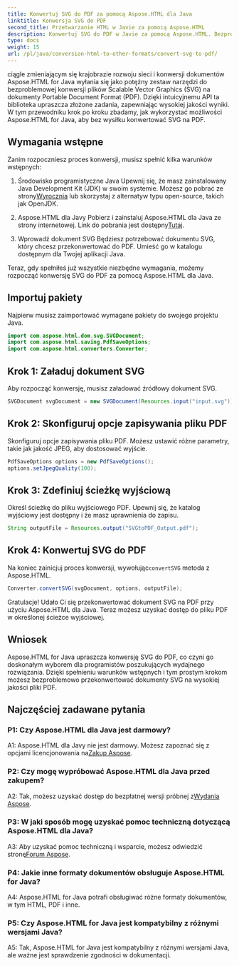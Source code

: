 ```yaml
---
title: Konwertuj SVG do PDF za pomocą Aspose.HTML dla Java
linktitle: Konwersja SVG do PDF
second_title: Przetwarzanie HTML w Javie za pomocą Aspose.HTML
description: Konwertuj SVG do PDF w Javie za pomocą Aspose.HTML. Bezproblemowe rozwiązanie do konwersji dokumentów wysokiej jakości.
type: docs
weight: 15
url: /pl/java/conversion-html-to-other-formats/convert-svg-to-pdf/
---
```


ciągle zmieniającym się krajobrazie rozwoju sieci i konwersji dokumentów Aspose.HTML for Java wyłania się jako potężny zestaw narzędzi do bezproblemowej konwersji plików Scalable Vector Graphics (SVG) na dokumenty Portable Document Format (PDF). Dzięki intuicyjnemu API ta biblioteka upraszcza złożone zadania, zapewniając wysokiej jakości wyniki. W tym przewodniku krok po kroku zbadamy, jak wykorzystać możliwości Aspose.HTML for Java, aby bez wysiłku konwertować SVG na PDF.

## Wymagania wstępne

Zanim rozpoczniesz proces konwersji, musisz spełnić kilka warunków wstępnych:

1. Środowisko programistyczne Java
 Upewnij się, że masz zainstalowany Java Development Kit (JDK) w swoim systemie. Możesz go pobrać ze strony[Wyrocznia](https://www.oracle.com/java/technologies/javase-downloads.html) lub skorzystaj z alternatyw typu open-source, takich jak OpenJDK.

2. Aspose.HTML dla Javy
 Pobierz i zainstaluj Aspose.HTML dla Java ze strony internetowej. Link do pobrania jest dostępny[Tutaj](https://releases.aspose.com/html/java/).

3. Wprowadź dokument SVG
Będziesz potrzebować dokumentu SVG, który chcesz przekonwertować do PDF. Umieść go w katalogu dostępnym dla Twojej aplikacji Java.

Teraz, gdy spełniłeś już wszystkie niezbędne wymagania, możemy rozpocząć konwersję SVG do PDF za pomocą Aspose.HTML dla Java.

## Importuj pakiety

Najpierw musisz zaimportować wymagane pakiety do swojego projektu Java.

```java
import com.aspose.html.dom.svg.SVGDocument;
import com.aspose.html.saving.PdfSaveOptions;
import com.aspose.html.converters.Converter;
```

## Krok 1: Załaduj dokument SVG

Aby rozpocząć konwersję, musisz załadować źródłowy dokument SVG.

```java
SVGDocument svgDocument = new SVGDocument(Resources.input("input.svg"));
```

## Krok 2: Skonfiguruj opcje zapisywania pliku PDF

Skonfiguruj opcje zapisywania pliku PDF. Możesz ustawić różne parametry, takie jak jakość JPEG, aby dostosować wyjście.

```java
PdfSaveOptions options = new PdfSaveOptions();
options.setJpegQuality(100);
```

## Krok 3: Zdefiniuj ścieżkę wyjściową

Określ ścieżkę do pliku wyjściowego PDF. Upewnij się, że katalog wyjściowy jest dostępny i że masz uprawnienia do zapisu.

```java
String outputFile = Resources.output("SVGtoPDF_Output.pdf");
```

## Krok 4: Konwertuj SVG do PDF

 Na koniec zainicjuj proces konwersji, wywołując`convertSVG` metoda z Aspose.HTML.

```java
Converter.convertSVG(svgDocument, options, outputFile);
```

Gratulacje! Udało Ci się przekonwertować dokument SVG na PDF przy użyciu Aspose.HTML dla Java. Teraz możesz uzyskać dostęp do pliku PDF w określonej ścieżce wyjściowej.

## Wniosek

Aspose.HTML for Java upraszcza konwersję SVG do PDF, co czyni go doskonałym wyborem dla programistów poszukujących wydajnego rozwiązania. Dzięki spełnieniu warunków wstępnych i tym prostym krokom możesz bezproblemowo przekonwertować dokumenty SVG na wysokiej jakości pliki PDF.

## Najczęściej zadawane pytania

### P1: Czy Aspose.HTML dla Java jest darmowy?

 A1: Aspose.HTML dla Javy nie jest darmowy. Możesz zapoznać się z opcjami licencjonowania na[Zakup Aspose](https://purchase.aspose.com/buy).

### P2: Czy mogę wypróbować Aspose.HTML dla Java przed zakupem?

 A2: Tak, możesz uzyskać dostęp do bezpłatnej wersji próbnej z[Wydania Aspose](https://releases.aspose.com/html/java).

### P3: W jaki sposób mogę uzyskać pomoc techniczną dotyczącą Aspose.HTML dla Java?

 A3: Aby uzyskać pomoc techniczną i wsparcie, możesz odwiedzić stronę[Forum Aspose](https://forum.aspose.com/).

### P4: Jakie inne formaty dokumentów obsługuje Aspose.HTML for Java?

A4: Aspose.HTML for Java potrafi obsługiwać różne formaty dokumentów, w tym HTML, PDF i inne.

### P5: Czy Aspose.HTML for Java jest kompatybilny z różnymi wersjami Java?

A5: Tak, Aspose.HTML for Java jest kompatybilny z różnymi wersjami Java, ale ważne jest sprawdzenie zgodności w dokumentacji.